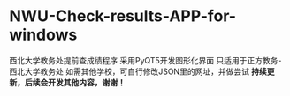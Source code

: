 # NWU-Check-results-APP-for-windows
西北大学教务处提前查成绩程序
采用PyQT5开发图形化界面
只适用于正方教务-西北大学教务处
如需其他学校，可自行修改JSON里的网址，并做尝试
**持续更新，后续会开发其他内容，谢谢！**
